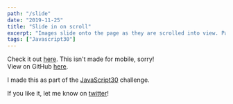 ```yaml
---
path: "/slide"
date: "2019-11-25"
title: "Slide in on scroll"
excerpt: "Images slide onto the page as they are scrolled into view. Part of the Javascript30 challenge."
tags: ["Javascript30"]
---
```


Check it out [here](http://slide.makoncline.com). This isn't made for mobile, sorry!  
View on GitHub [here](https://github.com/makoncline/slideInOnScroll).

I made this as part of the [JavaScript30](https://javascript30.com/) challenge.

If you like it, let me know on [twitter](https://twitter.com/makoncline)!
